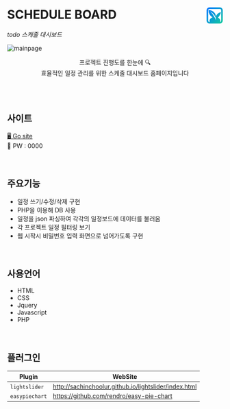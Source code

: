 # SCHEDULE BOARD <img src="img/mainlogo.png" width="38" align="right"/>

_todo 스케줄 대시보드_

![mainpage](https://user-images.githubusercontent.com/84562770/144698734-9ba86e80-5f28-47ce-acfa-3e939c6c1d18.png)

<p align="center">프로젝트 진행도를 한눈에 🔍 <br>
효율적인 일정 관리를 위한 스케줄 대시보드 홈페이지입니다<br>
<br>
<br>
<br>

## 사이트

[🖥 Go site](http://haegnim.dothome.co.kr/schedule/)<br>
🔐 PW : 0000
<br>
<br>
<br>

## 주요기능

- 일정 쓰기/수정/삭제 구현
- PHP을 이용해 DB 사용
- 일정을 json 파싱하여 각각의 일정보드에 데이터를 불러옴
- 각 프로젝트 일정 필터링 보기
- 웹 시작시 비밀번호 입력 화면으로 넘어가도록 구현
  <br>
  <br>
  <br>

## 사용언어

- HTML
- CSS
- Jquery
- Javascript
- PHP
  <br>
  <br>
  <br>

## 플러그인

| Plugin         | WebSite                                               |
| -------------- | ----------------------------------------------------- |
| `lightslider`  | http://sachinchoolur.github.io/lightslider/index.html |
| `easypiechart` | https://github.com/rendro/easy-pie-chart              |
